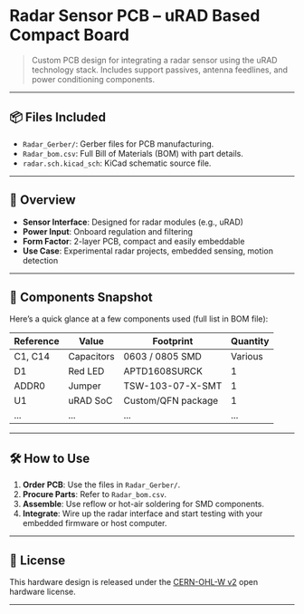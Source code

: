 # Radar Sensor PCB – uRAD Based Compact Board

> Custom PCB design for integrating a radar sensor using the uRAD technology stack. Includes support passives, antenna feedlines, and power conditioning components.

---

## 📦 Files Included

- `Radar_Gerber/`: Gerber files for PCB manufacturing.
- `Radar_bom.csv`: Full Bill of Materials (BOM) with part details.
- `radar.sch.kicad_sch`: KiCad schematic source file.

---

## 🧩 Overview

- **Sensor Interface**: Designed for radar modules (e.g., uRAD)
- **Power Input**: Onboard regulation and filtering
- **Form Factor**: 2-layer PCB, compact and easily embeddable
- **Use Case**: Experimental radar projects, embedded sensing, motion detection

---

## 🔩 Components Snapshot

Here’s a quick glance at a few components used (full list in BOM file):

| Reference | Value       | Footprint                      | Quantity |
|-----------|-------------|--------------------------------|----------|
| C1, C14   | Capacitors  | 0603 / 0805 SMD                | Various  |
| D1        | Red LED     | APTD1608SURCK                  | 1        |
| ADDR0     | Jumper      | TSW-103-07-X-SMT               | 1        |
| U1        | uRAD SoC    | Custom/QFN package             | 1        |
| ...       | ...         | ...                            | ...      |

---

## 🛠️ How to Use

1. **Order PCB**: Use the files in `Radar_Gerber/`.
2. **Procure Parts**: Refer to `Radar_bom.csv`.
3. **Assemble**: Use reflow or hot-air soldering for SMD components.
4. **Integrate**: Wire up the radar interface and start testing with your embedded firmware or host computer.

---

## 📎 License

This hardware design is released under the [CERN-OHL-W v2](https://ohwr.org/project/cernohl/wikis/home) open hardware license.

---
